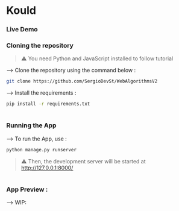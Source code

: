 # Kould
</div>


### Live Demo



### Cloning the repository

> ⚠ You need Python and JavaScript installed to follow tutorial

--> Clone the repository using the command below :
```bash
git clone https://github.com/SergioDevSt/WebAlgorithmsV2

```

--> Install the requirements :
```bash
pip install -r requirements.txt

```

#

### Running the App

--> To run the App, use :
```bash
python manage.py runserver

```

> ⚠ Then, the development server will be started at http://127.0.0.1:8000/

#

### App Preview :
--> WIP: 
